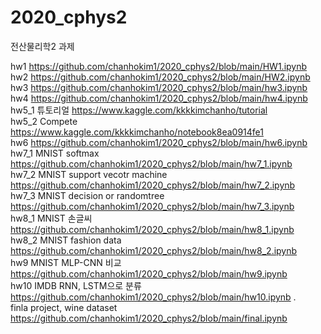 # 2020_cphys2
전산물리학2 과제

hw1 https://github.com/chanhokim1/2020_cphys2/blob/main/HW1.ipynb \
hw2 https://github.com/chanhokim1/2020_cphys2/blob/main/HW2.ipynb \
hw3 https://github.com/chanhokim1/2020_cphys2/blob/main/hw3.ipynb \
hw4 https://github.com/chanhokim1/2020_cphys2/blob/main/hw4.ipynb \
hw5_1 튜토리얼  https://www.kaggle.com/kkkkimchanho/tutorial    \
hw5_2 Compete https://www.kaggle.com/kkkkimchanho/notebook8ea0914fe1 \
hw6 https://github.com/chanhokim1/2020_cphys2/blob/main/hw6.ipynb \
hw7_1 MNIST softmax  https://github.com/chanhokim1/2020_cphys2/blob/main/hw7_1.ipynb \
hw7_2 MNIST support vecotr machine https://github.com/chanhokim1/2020_cphys2/blob/main/hw7_2.ipynb \
hw7_3 MNIST decision or randomtree https://github.com/chanhokim1/2020_cphys2/blob/main/hw7_3.ipynb \
hw8_1 MNIST 손글씨 https://github.com/chanhokim1/2020_cphys2/blob/main/hw8_1.ipynb \
hw8_2 MNIST fashion data https://github.com/chanhokim1/2020_cphys2/blob/main/hw8_2.ipynb \
hw9 MNIST MLP-CNN 비교 https://github.com/chanhokim1/2020_cphys2/blob/main/hw9.ipynb \
hw10 IMDB RNN, LSTM으로 분류 https://github.com/chanhokim1/2020_cphys2/blob/main/hw10.ipynb
.\
finla project, wine dataset https://github.com/chanhokim1/2020_cphys2/blob/main/final.ipynb
